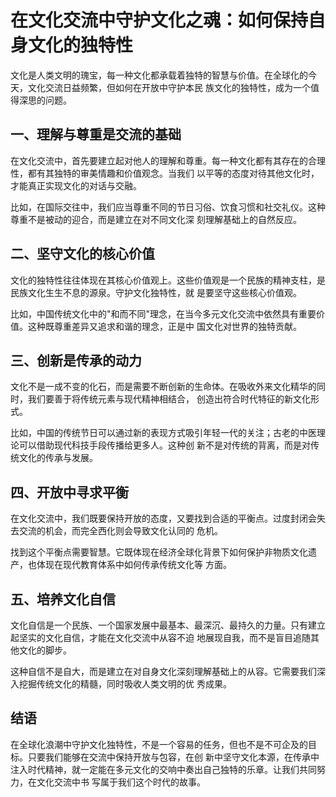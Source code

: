 # 在文化交流中守护文化之魂：如何保持自身文化的独特性

 文化是人类文明的瑰宝，每一种文化都承载着独特的智慧与价值。在全球化的今天，文化交流日益频繁，但如何在开放中守护本民
族文化的独特性，成为一个值得深思的问题。

## 一、理解与尊重是交流的基础
 在文化交流中，首先要建立起对他人的理解和尊重。每一种文化都有其存在的合理性，都有其独特的审美情趣和价值观念。当我们
以平等的态度对待其他文化时，才能真正实现文化的对话与交融。

 比如，在国际交往中，我们应当尊重不同的节日习俗、饮食习惯和社交礼仪。这种尊重不是被动的迎合，而是建立在对不同文化深
刻理解基础上的自然反应。

## 二、坚守文化的核心价值
 文化的独特性往往体现在其核心价值观上。这些价值观是一个民族的精神支柱，是民族文化生生不息的源泉。守护文化独特性，就
是要坚守这些核心价值观。

 比如，中国传统文化中的"和而不同"理念，在当今多元文化交流中依然具有重要价值。这种既尊重差异又追求和谐的理念，正是中
国文化对世界的独特贡献。

## 三、创新是传承的动力
 文化不是一成不变的化石，而是需要不断创新的生命体。在吸收外来文化精华的同时，我们要善于将传统元素与现代精神相结合，
创造出符合时代特征的新文化形式。

 比如，中国的传统节日可以通过新的表现方式吸引年轻一代的关注；古老的中医理论可以借助现代科技手段传播给更多人。这种创
新不是对传统的背离，而是对传统文化的传承与发展。

## 四、开放中寻求平衡
 在文化交流中，我们既要保持开放的态度，又要找到合适的平衡点。过度封闭会失去交流的机会，而完全西化则会导致文化认同的
危机。

 找到这个平衡点需要智慧。它既体现在经济全球化背景下如何保护非物质文化遗产，也体现在现代教育体系中如何传承传统文化等
方面。

## 五、培养文化自信
 文化自信是一个民族、一个国家发展中最基本、最深沉、最持久的力量。只有建立起坚实的文化自信，才能在文化交流中从容不迫
地展现自我，而不是盲目追随其他文化的脚步。

 这种自信不是自大，而是建立在对自身文化深刻理解基础上的从容。它需要我们深入挖掘传统文化的精髓，同时吸收人类文明的优
秀成果。

## 结语
 在全球化浪潮中守护文化独特性，不是一个容易的任务，但也不是不可企及的目标。只要我们能够在交流中保持开放与包容，在创
新中坚守文化本源，在传承中注入时代精神，就一定能在多元文化的交响中奏出自己独特的乐章。让我们共同努力，在文化交流中书
写属于我们这个时代的故事。